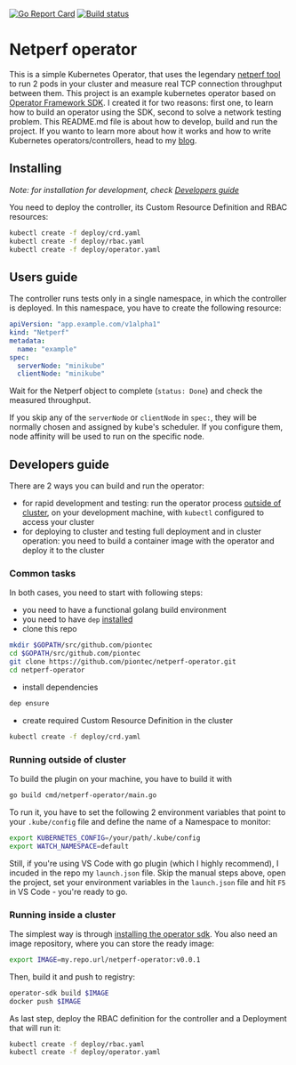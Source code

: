 [![Go Report Card](https://goreportcard.com/badge/github.com/piontec/netperf-operator)](https://goreportcard.com/report/github.com/piontec/netperf-operator)
[![Build status](https://travis-ci.com/piontec/netperf-operator.svg?branch=master)](https://travis-ci.com/piontec/netperf-operator.svg?branch=master)
# Netperf operator
This is a simple Kubernetes Operator, that uses the legendary [netperf tool](https://hewlettpackard.github.io/netperf/) to run 2 pods in your cluster and measure real TCP connection throughput between them.
This project is an example kubernetes operator based on [Operator Framework SDK](https://github.com/operator-framework/operator-sdk). I created it for two reasons: first one, to learn how to build an operator using the SDK, second to solve a network testing problem. 
This README.md file is about how to develop, build and run the project. If you wanto to learn more about how it works and how to write Kubernetes operators/controllers, head to my [blog](https://www.tailored.cloud/kubernetes/write-a-kubernetes-controller-operator-sdk/).

## Installing
*Note: for installation for development, check [Developers guide](#dev-guide)*

You need to deploy the controller, its Custom Resource Definition and RBAC resources:
```bash
kubectl create -f deploy/crd.yaml
kubectl create -f deploy/rbac.yaml
kubectl create -f deploy/operator.yaml
```

## Users guide
The controller runs tests only in a single namespace, in which the controller is deployed.
In this namespace, you have to create the following resource:
```yaml
apiVersion: "app.example.com/v1alpha1"
kind: "Netperf"
metadata:
  name: "example"
spec:
  serverNode: "minikube"
  clientNode: "minikube"
```
Wait for the Netperf object to complete (`status: Done`) and check the measured throughput.

If you skip any of the `serverNode` or `clientNode` in `spec:`, they will be normally chosen and assigned by kube's scheduler. If you configure them, node affinity will be used to run on the specific node.

## <a name="dev-guide"></a> Developers guide
There are 2 ways you can build and run the operator:
* for rapid development and testing: run the operator process [outside of cluster](#dev-outside), on your development machine, with `kubectl` configured to access your cluster
* for deploying to cluster and testing full deployment and in cluster operation: you need to build a container image with the operator and deploy it to the cluster

### Common tasks
In both cases, you need to start with following steps:
* you need to have a functional golang build environment
* you need to have `dep` [installed](https://github.com/golang/dep)
* clone this repo
```bash
mkdir $GOPATH/src/github.com/piontec
cd $GOPATH/src/github.com/piontec
git clone https://github.com/piontec/netperf-operator.git
cd netperf-operator
```
* install dependencies
```bash
dep ensure
```
* create required Custom Resource Definition in the cluster
```bash
kubectl create -f deploy/crd.yaml
```

### <a name="dev-outside"></a> Running outside of cluster
To build the plugin on your machine, you have to build it with
```bash
go build cmd/netperf-operator/main.go
```

To run it, you have to set the following 2 environment variables that point to your `.kube/config` file and define the name of a Namespace to monitor:
```bash
export KUBERNETES_CONFIG=/your/path/.kube/config
export WATCH_NAMESPACE=default
```

Still, if you're using VS Code with go plugin (which I highly recommend), I incuded in the repo my `launch.json` file. Skip the manual steps above, open the project, set your environment variables in the `launch.json` file and hit `F5` in VS Code - you're ready to go.

### <a name="dev-incluster"></a> Running inside a cluster
The simplest way is through [installing the operator sdk](https://github.com/operator-framework/operator-sdk#quick-start). You also need an image repository, where you can store the ready image:
```bash
export IMAGE=my.repo.url/netperf-operator:v0.0.1
```
Then, build it and push to registry:
```bash
operator-sdk build $IMAGE
docker push $IMAGE
```
As last step, deploy the RBAC definition for the controller and a Deployment that will run it:
```bash
kubectl create -f deploy/rbac.yaml
kubectl create -f deploy/operator.yaml
```
